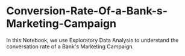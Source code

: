 # Conversion-Rate-Of-a-Bank-s-Marketing-Campaign
In this Notebook, we use Exploratory Data Analysis to understand the conversation rate of a Bank's Marketing Campaign.

